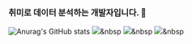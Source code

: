 ### 취미로 데이터 분석하는 개발자입니다. 👋
![Anurag's GitHub stats](https://github-readme-stats.vercel.app/api?username=sehwan505&show_icons=true&theme=radical)
<img src="https://img.shields.io/badge/Python-3766AB?style=flat-square&logo=Python&logoColor=white"/></a>&nbsp 
<img src="https://img.shields.io/badge/Python-3766AB?style=flat-square&logo=42&logoColor=white"/></a>&nbsp 
<img src="https://img.shields.io/badge/Python-3766AB?style=flat-square&logo=Django&logoColor=white"/></a>&nbsp 

<!--
**sehwan505/sehwan505** is a ✨ _special_ ✨ repository because its `README.md` (this file) appears on your GitHub profile.

Here are some ideas to get you started:

- 🔭 I’m currently working on ...
- 🌱 I’m currently learning ...
- 👯 I’m looking to collaborate on ...
- 🤔 I’m looking for help with ...
- 💬 Ask me about ...
- 📫 How to reach me: ...
- 😄 Pronouns: ...
- ⚡ Fun fact: ...
-->
